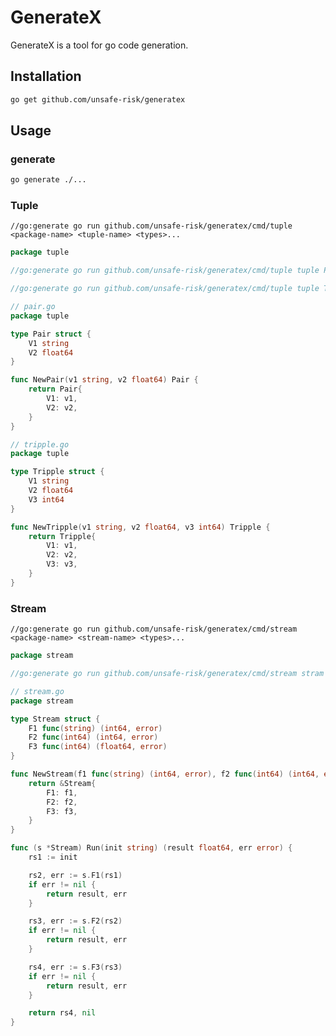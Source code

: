 # GenerateX

GenerateX is a tool for go code generation.

## Installation

```bash
go get github.com/unsafe-risk/generatex
```

## Usage

### generate

```bash
go generate ./...
```

### Tuple

`//go:generate go run github.com/unsafe-risk/generatex/cmd/tuple <package-name> <tuple-name> <types>...`

```go
package tuple

//go:generate go run github.com/unsafe-risk/generatex/cmd/tuple tuple Pair string float64

//go:generate go run github.com/unsafe-risk/generatex/cmd/tuple tuple Tripple string float64 int64
```

```go
// pair.go
package tuple

type Pair struct {
	V1 string
	V2 float64
}

func NewPair(v1 string, v2 float64) Pair {
	return Pair{
		V1: v1,
		V2: v2,
	}
}

// tripple.go
package tuple

type Tripple struct {
	V1 string
	V2 float64
	V3 int64
}

func NewTripple(v1 string, v2 float64, v3 int64) Tripple {
	return Tripple{
		V1: v1,
		V2: v2,
		V3: v3,
	}
}
```

### Stream

`//go:generate go run github.com/unsafe-risk/generatex/cmd/stream <package-name> <stream-name> <types>...`

```go
package stream

//go:generate go run github.com/unsafe-risk/generatex/cmd/stream stram Stream string int64 int64 float64
```

```go
// stream.go
package stream

type Stream struct {
	F1 func(string) (int64, error)
	F2 func(int64) (int64, error)
	F3 func(int64) (float64, error)
}

func NewStream(f1 func(string) (int64, error), f2 func(int64) (int64, error), f3 func(int64) (float64, error)) *Stream {
	return &Stream{
		F1: f1,
		F2: f2,
		F3: f3,
	}
}

func (s *Stream) Run(init string) (result float64, err error) {
	rs1 := init

	rs2, err := s.F1(rs1)
	if err != nil {
		return result, err
	}

	rs3, err := s.F2(rs2)
	if err != nil {
		return result, err
	}

	rs4, err := s.F3(rs3)
	if err != nil {
		return result, err
	}

	return rs4, nil
}
```
